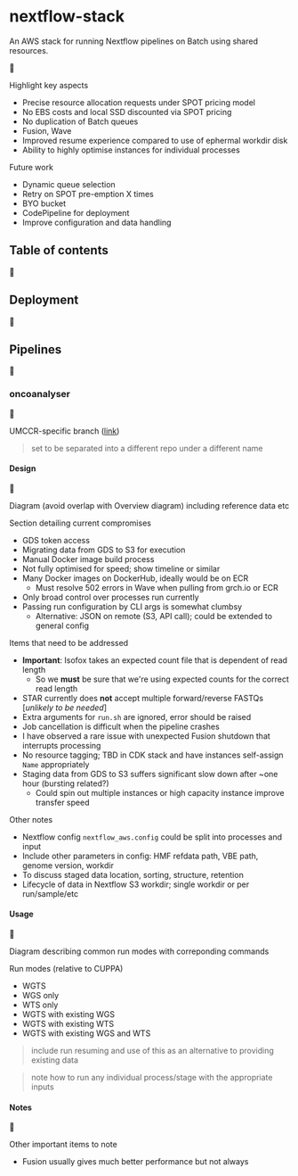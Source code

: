 # nextflow-stack

An AWS stack for running Nextflow pipelines on Batch using shared resources.

🚧

Highlight key aspects

* Precise resource allocation requests under SPOT pricing model
* No EBS costs and local SSD discounted via SPOT pricing
* No duplication of Batch queues
* Fusion, Wave
* Improved resume experience compared to use of ephermal workdir disk
* Ability to highly optimise instances for individual processes

Future work

* Dynamic queue selection
* Retry on SPOT pre-emption X times
* BYO bucket
* CodePipeline for deployment
* Improve configuration and data handling

## Table of contents

🚧

## Deployment

🚧

## Pipelines

🚧

### oncoanalyser

🚧

UMCCR-specific branch ([link](https://github.com/scwatts/oncoanalyser/tree/umccr))

> set to be separated into a different repo under a different name

#### Design

🚧

Diagram (avoid overlap with Overview diagram) including reference data etc

Section detailing current compromises

* GDS token access
* Migrating data from GDS to S3 for execution
* Manual Docker image build process
* Not fully optimised for speed; show timeline or similar
* Many Docker images on DockerHub, ideally would be on ECR
  * Must resolve 502 errors in Wave when pulling from grch.io or ECR
* Only broad control over processes run currently
* Passing run configuration by CLI args is somewhat clumbsy
  * Alternative: JSON on remote (S3, API call); could be extended to general config

Items that need to be addressed

* **Important**: Isofox takes an expected count file that is dependent of read length
  * So we **must** be sure that we're using expected counts for the correct read length
* STAR currently does **not** accept multiple forward/reverse FASTQs [*unlikely to be needed*]
* Extra arguments for `run.sh` are ignored, error should be raised
* Job cancellation is difficult when the pipeline crashes
* I have observed a rare issue with unexpected Fusion shutdown that interrupts processing
* No resource tagging; TBD in CDK stack and have instances self-assign `Name` appropriately
* Staging data from GDS to S3 suffers significant slow down after ~one hour (bursting related?)
  * Could spin out multiple instances or high capacity instance improve transfer speed

Other notes

* Nextflow config `nextflow_aws.config` could be split into processes and input
* Include other parameters in config: HMF refdata path, VBE path, genome version, workdir
* To discuss staged data location, sorting, structure, retention
* Lifecycle of data in Nextflow S3 workdir; single workdir or per run/sample/etc

#### Usage

🚧

Diagram describing common run modes with correponding commands

Run modes (relative to CUPPA)

* WGTS
* WGS only
* WTS only
* WGTS with existing WGS
* WGTS with existing WTS
* WGTS with existing WGS and WTS

> include run resuming and use of this as an alternative to providing existing data

> note how to run any individual process/stage with the appropriate inputs

#### Notes

🚧

Other important items to note

* Fusion usually gives much better performance but not always
